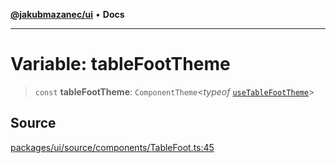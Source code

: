 [**@jakubmazanec/ui**](../README.md) • **Docs**

---

# Variable: tableFootTheme

> `const` **tableFootTheme**: `ComponentTheme`\<_typeof_
> [`useTableFootTheme`](../functions/useTableFootTheme.md)\>

## Source

[packages/ui/source/components/TableFoot.ts:45](https://github.com/jakubmazanec/tools/blob/bb20df5276ddb119762948adc2cda520aef09f0f/packages/ui/source/components/TableFoot.ts#L45)
